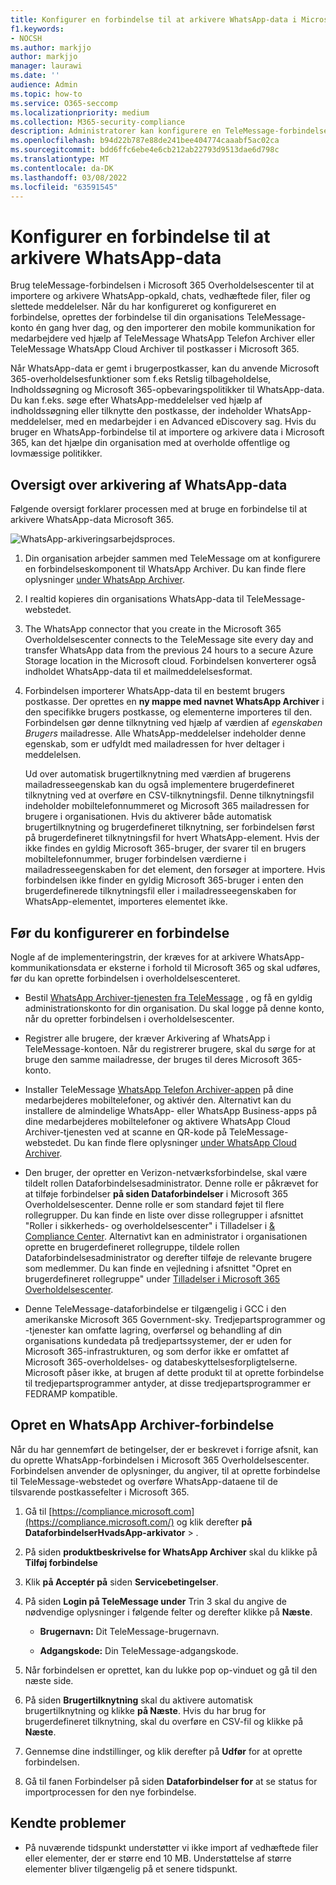 ```yaml
---
title: Konfigurer en forbindelse til at arkivere WhatsApp-data i Microsoft 365
f1.keywords:
- NOCSH
ms.author: markjjo
author: markjjo
manager: laurawi
ms.date: ''
audience: Admin
ms.topic: how-to
ms.service: O365-seccomp
ms.localizationpriority: medium
ms.collection: M365-security-compliance
description: Administratorer kan konfigurere en TeleMessage-forbindelse til at importere og arkivere WhatsApp-data i Microsoft 365. Dette giver dig mulighed for at arkivere data fra tredjepartsdatakilder i Microsoft 365, så du kan bruge overholdelsesfunktioner som f.eks retslig tilbageholdelse, indholdssøgning og opbevaringspolitikker til at administrere organisationens tredjepartsdata.
ms.openlocfilehash: b94d22b787e88de241bee404774caaabf5ac02ca
ms.sourcegitcommit: bdd6ffc6ebe4e6cb212ab22793d9513dae6d798c
ms.translationtype: MT
ms.contentlocale: da-DK
ms.lasthandoff: 03/08/2022
ms.locfileid: "63591545"
---
```

# <a name="set-up-a-connector-to-archive-whatsapp-data"></a>Konfigurer en forbindelse til at arkivere WhatsApp-data

Brug teleMessage-forbindelsen i Microsoft 365 Overholdelsescenter til at importere og arkivere WhatsApp-opkald, chats, vedhæftede filer, filer og slettede meddelelser. Når du har konfigureret og konfigureret en forbindelse, oprettes der forbindelse til din organisations TeleMessage-konto én gang hver dag, og den importerer den mobile kommunikation for medarbejdere ved hjælp af TeleMessage WhatsApp Telefon Archiver eller TeleMessage WhatsApp Cloud Archiver til postkasser i Microsoft 365.

Når WhatsApp-data er gemt i brugerpostkasser, kan du anvende Microsoft 365-overholdelsesfunktioner som f.eks Retslig tilbageholdelse, Indholdssøgning og Microsoft 365-opbevaringspolitikker til WhatsApp-data. Du kan f.eks. søge efter WhatsApp-meddelelser ved hjælp af indholdssøgning eller tilknytte den postkasse, der indeholder WhatsApp-meddelelser, med en medarbejder i en Advanced eDiscovery sag. Hvis du bruger en WhatsApp-forbindelse til at importere og arkivere data i Microsoft 365, kan det hjælpe din organisation med at overholde offentlige og lovmæssige politikker.

## <a name="overview-of-archiving-whatsapp-data"></a>Oversigt over arkivering af WhatsApp-data

Følgende oversigt forklarer processen med at bruge en forbindelse til at arkivere WhatsApp-data Microsoft 365.

![WhatsApp-arkiveringsarbejdsproces.](../media/WhatsAppConnectorWorkflow.png)

1. Din organisation arbejder sammen med TeleMessage om at konfigurere en forbindelseskomponent til WhatsApp Archiver. Du kan finde flere oplysninger [under WhatsApp Archiver](https://www.telemessage.com/office365-activation-for-whatsapp-archiver).

2. I realtid kopieres din organisations WhatsApp-data til TeleMessage-webstedet.

3. The WhatsApp connector that you create in the Microsoft 365 Overholdelsescenter connects to the TeleMessage site every day and transfer WhatsApp data from the previous 24 hours to a secure Azure Storage location in the Microsoft cloud. Forbindelsen konverterer også indholdet WhatsApp-data til et mailmeddelelsesformat.

4. Forbindelsen importerer WhatsApp-data til en bestemt brugers postkasse. Der oprettes en **ny mappe med navnet WhatsApp Archiver** i den specifikke brugers postkasse, og elementerne importeres til den. Forbindelsen gør denne tilknytning ved hjælp af værdien af *egenskaben Brugers* mailadresse. Alle WhatsApp-meddelelser indeholder denne egenskab, som er udfyldt med mailadressen for hver deltager i meddelelsen.

   Ud over automatisk brugertilknytning med værdien af  brugerens mailadresseegenskab kan du også implementere brugerdefineret tilknytning ved at overføre en CSV-tilknytningsfil. Denne tilknytningsfil indeholder mobiltelefonnummeret og Microsoft 365 mailadressen for brugere i organisationen. Hvis du aktiverer både automatisk brugertilknytning og brugerdefineret tilknytning, ser forbindelsen først på brugerdefineret tilknytningsfil for hvert WhatsApp-element. Hvis der ikke findes en gyldig Microsoft 365-bruger, der svarer til en brugers mobiltelefonnummer, bruger forbindelsen værdierne i mailadresseegenskaben for det element, den forsøger at importere. Hvis forbindelsen ikke finder en gyldig Microsoft 365-bruger i enten den brugerdefinerede tilknytningsfil eller i mailadresseegenskaben for WhatsApp-elementet, importeres elementet ikke.

## <a name="before-you-set-up-a-connector"></a>Før du konfigurerer en forbindelse

Nogle af de implementeringstrin, der kræves for at arkivere WhatsApp-kommunikationsdata er eksterne i forhold til Microsoft 365 og skal udføres, før du kan oprette forbindelsen i overholdelsescenteret.

- Bestil [WhatsApp Archiver-tjenesten fra TeleMessage](https://www.telemessage.com/mobile-archiver/order-mobile-archiver-for-o365) , og få en gyldig administrationskonto for din organisation. Du skal logge på denne konto, når du opretter forbindelsen i overholdelsescenter.

- Registrer alle brugere, der kræver Arkivering af WhatsApp i TeleMessage-kontoen. Når du registrerer brugere, skal du sørge for at bruge den samme mailadresse, der bruges til deres Microsoft 365-konto.

- Installer TeleMessage [WhatsApp Telefon Archiver-appen](https://www.telemessage.com/mobile-archiver/whatsapp-phone-archiver-2/) på dine medarbejderes mobiltelefoner, og aktivér den. Alternativt kan du installere de almindelige WhatsApp- eller WhatsApp Business-apps på dine medarbejderes mobiltelefoner og aktivere WhatsApp Cloud Archiver-tjenesten ved at scanne en QR-kode på TeleMessage-webstedet. Du kan finde flere oplysninger [under WhatsApp Cloud Archiver](https://www.telemessage.com/mobile-archiver/whatsapp-archiver/whatsapp-cloud-archiver/).

- Den bruger, der opretter en Verizon-netværksforbindelse, skal være tildelt rollen Dataforbindelsesadministrator. Denne rolle er påkrævet for at tilføje forbindelser **på siden Dataforbindelser** i Microsoft 365 Overholdelsescenter. Denne rolle er som standard føjet til flere rollegrupper. Du kan finde en liste over disse rollegrupper i afsnittet "Roller i sikkerheds- og overholdelsescenter" i Tilladelser i [& Compliance Center](../security/office-365-security/permissions-in-the-security-and-compliance-center.md#roles-in-the-security--compliance-center). Alternativt kan en administrator i organisationen oprette en brugerdefineret rollegruppe, tildele rollen Dataforbindelsesadministrator og derefter tilføje de relevante brugere som medlemmer. Du kan finde en vejledning i afsnittet "Opret en brugerdefineret rollegruppe" under [Tilladelser i Microsoft 365 Overholdelsescenter](microsoft-365-compliance-center-permissions.md#create-a-custom-role-group).

- Denne TeleMessage-dataforbindelse er tilgængelig i GCC i den amerikanske Microsoft 365 Government-sky. Tredjepartsprogrammer og -tjenester kan omfatte lagring, overførsel og behandling af din organisations kundedata på tredjepartssystemer, der er uden for Microsoft 365-infrastrukturen, og som derfor ikke er omfattet af Microsoft 365-overholdelses- og databeskyttelsesforpligtelserne. Microsoft påser ikke, at brugen af dette produkt til at oprette forbindelse til tredjepartsprogrammer antyder, at disse tredjepartsprogrammer er FEDRAMP kompatible.

## <a name="create-a-whatsapp-archiver-connector"></a>Opret en WhatsApp Archiver-forbindelse

Når du har gennemført de betingelser, der er beskrevet i forrige afsnit, kan du oprette WhatsApp-forbindelsen i Microsoft 365 Overholdelsescenter. Forbindelsen anvender de oplysninger, du angiver, til at oprette forbindelse til TeleMessage-webstedet og overføre WhatsApp-dataene til de tilsvarende postkassefelter i Microsoft 365.

1. Gå til [https://compliance.microsoft.com](https://compliance.microsoft.com/) og klik derefter **på DataforbindelserHvadsApp-arkivator** > .

2. På siden **produktbeskrivelse for WhatsApp Archiver** skal du klikke på **Tilføj forbindelse**

3. Klik **på Acceptér på** siden **Servicebetingelser**.

4. På siden **Login på TeleMessage under** Trin 3 skal du angive de nødvendige oplysninger i følgende felter og derefter klikke på **Næste**.

   - **Brugernavn:** Dit TeleMessage-brugernavn.

   - **Adgangskode:** Din TeleMessage-adgangskode.

5. Når forbindelsen er oprettet, kan du lukke pop op-vinduet og gå til den næste side.

6. På siden **Brugertilknytning** skal du aktivere automatisk brugertilknytning og klikke **på Næste**. Hvis du har brug for brugerdefineret tilknytning, skal du overføre en CSV-fil og klikke på **Næste**.

7. Gennemse dine indstillinger, og klik derefter på **Udfør** for at oprette forbindelsen.

8. Gå til fanen Forbindelser på siden **Dataforbindelser for** at se status for importprocessen for den nye forbindelse.

## <a name="known-issues"></a>Kendte problemer

- På nuværende tidspunkt understøtter vi ikke import af vedhæftede filer eller elementer, der er større end 10 MB. Understøttelse af større elementer bliver tilgængelig på et senere tidspunkt.
